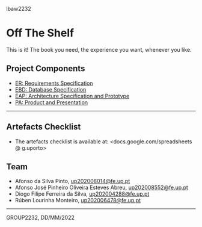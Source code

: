 lbaw2232

# Off The Shelf

This is it! The book you need, the experience you want, whenever you like.

## Project Components

- [ER: Requirements Specification](/docs/er.md)
- [EBD: Database Specification](/docs/ebd.md)
- [EAP: Architecture Specification and Prototype](/docs/eap.md)
- [PA: Product and Presentation](/docs/pa.md)

---

## Artefacts Checklist

- The artefacts checklist is available at: <docs.google.com/spreadsheets @ g.uporto>

## Team

- Afonso da Silva Pinto, up202008014@fe.up.pt
- Afonso José Pinheiro Oliveira Esteves Abreu, up202008552@fe.up.pt
- Diogo Filipe Ferreira da Silva, up202004288@fe.up.pt
- Rúben Lourinha Monteiro, up202006478@fe.up.pt

***
GROUP2232, DD/MM/2022
